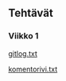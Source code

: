 ## Tehtävät
### Viikko 1

[gitlog.txt](https://github.com/mikkope123/ot-harjoitustyo/blob/master/laskarit/viikko1/gitlog.txt)

[komentorivi.txt](https://github.com/mikkope123/ot-harjoitustyo/blob/master/laskarit/viikko1/komentorivi.txt)
